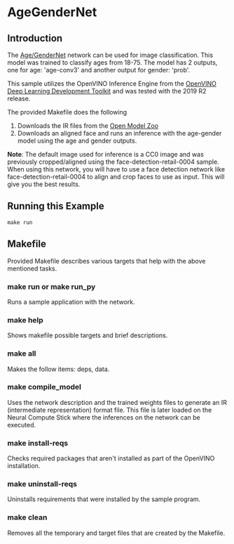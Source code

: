 # AgeGenderNet
## Introduction
The [Age/GenderNet](https://github.com/opencv/open_model_zoo/blob/master/intel_models/age-gender-recognition-retail-0013/description/age-gender-recognition-retail-0013.md) network can be used for image classification. This model was trained to classify ages from 18-75. The model has 2 outputs, one for age: 'age-conv3' and another output for gender: 'prob'. 

This sample utilizes the OpenVINO Inference Engine from the [OpenVINO Deep Learning Development Toolkit](https://software.intel.com/en-us/openvino-toolkit) and was tested with the 2019 R2 release.

The provided Makefile does the following

1. Downloads the IR files from the [Open Model Zoo](https://github.com/opencv/open_model_zoo)
2. Downloads an aligned face and runs an inference with the age-gender model using the age and gender outputs.

**Note**: The default image used for inference is a CC0 image and was previously cropped/aligned using the face-detection-retail-0004 sample. When using this network, you will have to use a face detection network like face-detection-retail-0004 to align and crop faces to use as input. This will give you the best results.  

## Running this Example
~~~
make run
~~~

## Makefile
Provided Makefile describes various targets that help with the above mentioned tasks.

### make run or make run_py
Runs a sample application with the network.

### make help
Shows makefile possible targets and brief descriptions. 

### make all
Makes the follow items: deps, data.

### make compile_model
Uses the network description and the trained weights files to generate an IR (intermediate representation) format file.  This file is later loaded on the Neural Compute Stick where the inferences on the network can be executed.  

### make install-reqs
Checks required packages that aren't installed as part of the OpenVINO installation.
 
### make uninstall-reqs
Uninstalls requirements that were installed by the sample program.

### make clean
Removes all the temporary and target files that are created by the Makefile.


